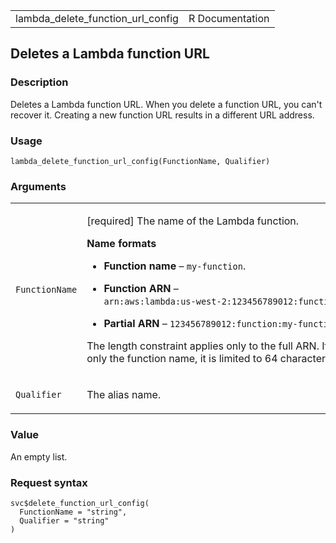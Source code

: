 <table style="width: 100%;">
<tbody>
<tr class="odd">
<td>lambda_delete_function_url_config</td>
<td style="text-align: right;">R Documentation</td>
</tr>
</tbody>
</table>

## Deletes a Lambda function URL

### Description

Deletes a Lambda function URL. When you delete a function URL, you can't
recover it. Creating a new function URL results in a different URL
address.

### Usage

    lambda_delete_function_url_config(FunctionName, Qualifier)

### Arguments

<table>
<colgroup>
<col style="width: 35%" />
<col style="width: 65%" />
</colgroup>
<tbody>
<tr class="odd">
<td><code
id="lambda_delete_function_url_config_:_FunctionName">FunctionName</code></td>
<td><p>[required] The name of the Lambda function.</p>
<p><strong>Name formats</strong></p>
<ul>
<li><p><strong>Function name</strong> – <code
style="white-space: pre;">⁠my-function⁠</code>.</p></li>
<li><p><strong>Function ARN</strong> – <code
style="white-space: pre;">⁠arn:aws:lambda:us-west-2:123456789012:function:my-function⁠</code>.</p></li>
<li><p><strong>Partial ARN</strong> – <code
style="white-space: pre;">⁠123456789012:function:my-function⁠</code>.</p></li>
</ul>
<p>The length constraint applies only to the full ARN. If you specify
only the function name, it is limited to 64 characters in
length.</p></td>
</tr>
<tr class="even">
<td><code
id="lambda_delete_function_url_config_:_Qualifier">Qualifier</code></td>
<td><p>The alias name.</p></td>
</tr>
</tbody>
</table>

### Value

An empty list.

### Request syntax

    svc$delete_function_url_config(
      FunctionName = "string",
      Qualifier = "string"
    )

